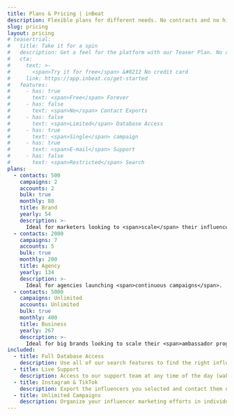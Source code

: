 ```yaml
---
title: Plans & Pricing | inBeat
description: Flexible plans for different needs. No contracts and no hidden fees.
slug: pricing
layout: pricing
# teasertrial:
#   title: Take it for a spin
#   description: Get a feel for the platform with our Teaser Plan. No credit card required. No trial period.
#   cta:
#     text: >-
#       <span>Try it for free</span> &#8212 No credit card
#     link: https://app.inbeat.co/get-started
#   features:
#     - has: true
#       text: <span>Free</span> Forever
#     - has: false
#       text: <span>No</span> Contact Exports
#     - has: false
#       text: <span>Limited</span> Database Access
#     - has: true
#       text: <span>Single</span> campaign
#     - has: true
#       text: <span>E-mail</span> Support
#     - has: false
#       text: <span>Restricted</span> Search 
plans:
  - contacts: 500
    campaigns: 2
    accounts: 2
    bulk: true
    monthly: 80
    title: Brand
    yearly: 54
    description: >-
      Ideal for marketers looking to <span>scale</span> their influencer marketing through mass e-mail outreach.
  - contacts: 2000
    campaigns: 7
    accounts: 5
    bulk: true
    monthly: 200
    title: Agency
    yearly: 134
    description: >-
      Ideal for agencies launching <span>continuous campaigns</span>.
  - contacts: 5000
    campaigns: Unlimited
    accounts: Unlimited
    bulk: true
    monthly: 400
    title: Business
    yearly: 267
    description: >-
      Ideal for big brands looking to scale their <span>ambassador program</span>.
included:
  - title: Full Database Access
    description: Use all of our search features to find the right influencers.
  - title: Live Support
    description: Access to our support team at any time of the day (waking).
  - title: Instagram & TikTok
    description: Export the influencers you selected and contact them directly.
  - title: Unlimited Campaigns
    description: Organize your influencer marketing efforts in individual campaigns.
---
```

